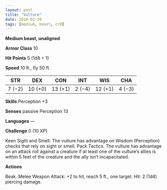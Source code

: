 ```yaml
---
layout: post
title: "Vulture"
date: 2016-02-29
tags: [medium, beast, cr0]
---
```


**Medium beast, unaligned**

**Armor Class** 10

**Hit Points** 5 (1d8 + 1)

**Speed** 10 ft., fly 50 ft.

|   STR   |   DEX   |   CON   |   INT   |   WIS   |   CHA   |
|:-----:|:-----:|:-----:|:-----:|:-----:|:-----:|
| 7 (−2) | 10 (+0) | 13 (+1) | 2 (−4) | 12 (+1) | 4 (−3) |

**Skills** Perception +3 

**Senses** passive Perception 13 

**Languages** — 

**Challenge** 0 (10 XP)

 Keen Sight and Smell. The vulture has advantage on Wisdom (Perception) checks that rely on sight or smell. Pack Tactics. The vulture has advantage on an attack roll against a creature if at least one of the vulture’s allies is within 5 feet of the creature and the ally isn’t incapacitated. 

**Actions** 

Beak. Melee Weapon Attack: +2 to hit, reach 5 ft., one target. Hit: 2 (1d4) piercing damage.